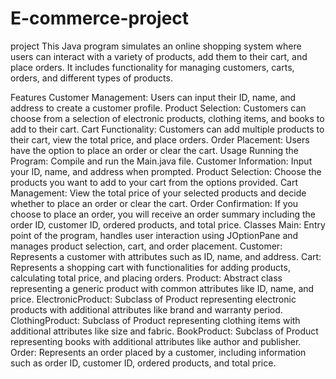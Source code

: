 # E-commerce-project
project
This Java program simulates an online shopping system where users can interact with a variety of products, add them to their cart, and place orders. It includes functionality for managing customers, carts, orders, and different types of products.

Features
Customer Management: Users can input their ID, name, and address to create a customer profile.
Product Selection: Customers can choose from a selection of electronic products, clothing items, and books to add to their cart.
Cart Functionality: Customers can add multiple products to their cart, view the total price, and place orders.
Order Placement: Users have the option to place an order or clear the cart.
Usage
Running the Program: Compile and run the Main.java file.
Customer Information: Input your ID, name, and address when prompted.
Product Selection: Choose the products you want to add to your cart from the options provided.
Cart Management: View the total price of your selected products and decide whether to place an order or clear the cart.
Order Confirmation: If you choose to place an order, you will receive an order summary including the order ID, customer ID, ordered products, and total price.
Classes
Main: Entry point of the program, handles user interaction using JOptionPane and manages product selection, cart, and order placement.
Customer: Represents a customer with attributes such as ID, name, and address.
Cart: Represents a shopping cart with functionalities for adding products, calculating total price, and placing orders.
Product: Abstract class representing a generic product with common attributes like ID, name, and price.
ElectronicProduct: Subclass of Product representing electronic products with additional attributes like brand and warranty period.
ClothingProduct: Subclass of Product representing clothing items with additional attributes like size and fabric.
BookProduct: Subclass of Product representing books with additional attributes like author and publisher.
Order: Represents an order placed by a customer, including information such as order ID, customer ID, ordered products, and total price.
